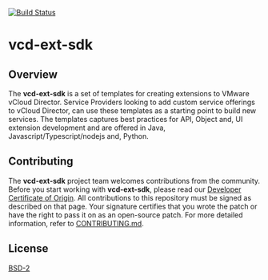 

[![Build Status](https://travis-ci.org/vmware/vcd-ext-sdk.svg?branch=master)](https://travis-ci.org/vmware/vcd-ext-sdk)

# vcd-ext-sdk

## Overview

The **vcd-ext-sdk** is a set of templates for creating extensions to VMware vCloud Director. Service Providers looking to add custom service offerings to vCloud Director, can use these templates as a starting point to build new services. The templates captures best practices for API, Object and, UI extension development and are offered in Java, Javascript/Typescript/nodejs and, Python.

## Contributing

The **vcd-ext-sdk** project team welcomes contributions from the community. Before you start working with **vcd-ext-sdk**, please read our [Developer Certificate of Origin](https://cla.vmware.com/dco). All contributions to this repository must be signed as described on that page. Your signature certifies that you wrote the patch or have the right to pass it on as an open-source patch. For more detailed information, refer to [CONTRIBUTING.md](CONTRIBUTING.md).

## License

[BSD-2](LICENSE.txt)
